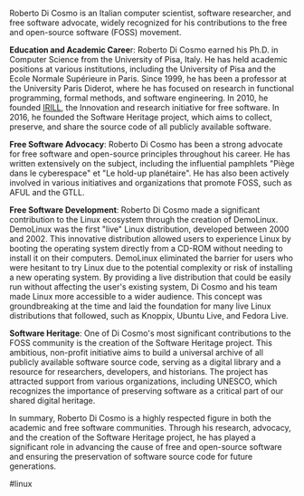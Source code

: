Roberto Di Cosmo is an Italian computer scientist, software researcher, and free software advocate, widely recognized for his contributions to the free and open-source software (FOSS) movement.

**Education and Academic Caree**r: Roberto Di Cosmo earned his Ph.D. in Computer Science from the University of Pisa, Italy. He has held academic positions at various institutions, including the University of Pisa and the Ecole Normale Supérieure in Paris. Since 1999, he has been a professor at the University Paris Diderot, where he has focused on research in functional programming, formal methods, and software engineering. In 2010, he founded [IRILL](https://en.wikipedia.org/wiki/IRILL "IRILL"), the Innovation and research initiative for free software. In 2016, he founded the Software Heritage project, which aims to collect, preserve, and share the source code of all publicly available software.

**Free Software Advocacy**: Roberto Di Cosmo has been a strong advocate for free software and open-source principles throughout his career. He has written extensively on the subject, including the influential pamphlets "Piège dans le cyberespace" et "Le hold-up planétaire". He has also been actively involved in various initiatives and organizations that promote FOSS, such as AFUL and the GTLL.

**Free Software Development**: Roberto Di Cosmo made a significant contribution to the Linux ecosystem through the creation of DemoLinux. DemoLinux was the first "live" Linux distribution, developed between 2000 and 2002. This innovative distribution allowed users to experience Linux by booting the operating system directly from a CD-ROM without needing to install it on their computers. DemoLinux eliminated the barrier for users who were hesitant to try Linux due to the potential complexity or risk of installing a new operating system. By providing a live distribution that could be easily run without affecting the user's existing system, Di Cosmo and his team made Linux more accessible to a wider audience. This concept was groundbreaking at the time and laid the foundation for many live Linux distributions that followed, such as Knoppix, Ubuntu Live, and Fedora Live.

**Software Heritage**: One of Di Cosmo's most significant contributions to the FOSS community is the creation of the Software Heritage project. This ambitious, non-profit initiative aims to build a universal archive of all publicly available software source code, serving as a digital library and a resource for researchers, developers, and historians. The project has attracted support from various organizations, including UNESCO, which recognizes the importance of preserving software as a critical part of our shared digital heritage.

In summary, Roberto Di Cosmo is a highly respected figure in both the academic and free software communities. Through his research, advocacy, and the creation of the Software Heritage project, he has played a significant role in advancing the cause of free and open-source software and ensuring the preservation of software source code for future generations.

<!-- Keywords -->
#linux
<!-- /Keywords -->
